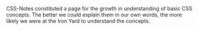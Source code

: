 CSS-Notes constituted a page for the growth in understanding of basic CSS concepts. The better we could explain them in our own words, the more likely we were at the Iron Yard to understand the concepts.
